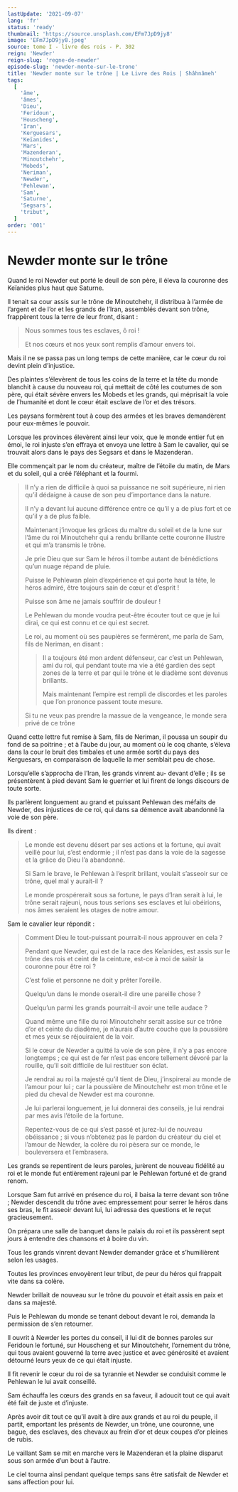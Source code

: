 ```yaml
---
lastUpdate: '2021-09-07'
lang: 'fr'
status: 'ready'
thumbnail: 'https://source.unsplash.com/EFm7JpD9jy8'
image: 'EFm7JpD9jy8.jpeg'
source: tome I - livre des rois - P. 302
reign: 'Newder'
reign-slug: 'regne-de-newder'
episode-slug: 'newder-monte-sur-le-trone'
title: 'Newder monte sur le trône | Le Livre des Rois | Shâhnâmeh'
tags:
  [
    'âme',
    'âmes',
    'Dieu',
    'Feridoun',
    'Houscheng',
    'Iran',
    'Kerguesars',
    'Keïanides',
    'Mars',
    'Mazenderan',
    'Minoutchehr',
    'Mobeds',
    'Neriman',
    'Newder',
    'Pehlewan',
    'Sam',
    'Saturne',
    'Segsars',
    'tribut',
  ]
order: '001'
---
```


<!-- LTeX: language=fr -->

# Newder monte sur le trône

Quand le roi Newder eut porté le deuil de son père, il éleva la couronne des Keïanides plus haut que Saturne.

Il tenait sa cour assis sur le trône de Minoutchehr, il distribua à l’armée de l’argent et de l’or et les grands de l’Iran, assemblés devant son trône, frappèrent tous la terre de leur front, disant :

> Nous sommes tous tes esclaves, ô roi !
>
> Et nos cœurs et nos yeux sont remplis d’amour envers toi.

Mais il ne se passa pas un long temps de cette manière, car le cœur du roi devint plein d’injustice.

Des plaintes s’élevèrent de tous les coins de la terre et la tête du monde blanchit à cause du nouveau roi, qui mettait de côté les coutumes de son père, qui était sévère envers les Mobeds et les grands, qui méprisait la voie de l’humanité et dont le cœur était esclave de l’or et des trésors.

Les paysans formèrent tout à coup des armées et les braves demandèrent pour eux-mêmes le pouvoir.

Lorsque les provinces élevèrent ainsi leur voix, que le monde entier fut en émoi, le roi injuste s’en effraya et envoya une lettre à Sam le cavalier, qui se trouvait alors dans le pays des Segsars et dans le Mazenderan.

Elle commençait par le nom du créateur, maître de l’étoile du matin, de Mars et du soleil, qui a créé l’éléphant et la fourmi.

> Il n’y a rien de difficile à quoi sa puissance ne soit supérieure, ni rien qu’il dédaigne à cause de son peu d’importance dans la nature.
>
> Il n’y a devant lui aucune différence entre ce qu’il y a de plus fort et ce qu’il y a de plus faible.
>
> Maintenant j’invoque les grâces du maître du soleil et de la lune sur l’âme du roi Minoutchehr qui a rendu brillante cette couronne illustre et qui m’a transmis le trône.
>
> Je prie Dieu que sur Sam le héros il tombe autant de bénédictions qu’un nuage répand de pluie.
>
> Puisse le Pehlewan plein d’expérience et qui porte haut la tête, le héros admiré, être toujours sain de cœur et d’esprit !
>
> Puisse son âme ne jamais souffrir de douleur !
>
> Le Pehlewan du monde voudra peut-être écouter tout ce que je lui dirai, ce qui est connu et ce qui est secret.
>
> Le roi, au moment où ses paupières se fermèrent, me parla de Sam, fils de Neriman, en disant :
>
> > Il a toujours été mon ardent défenseur, car c’est un Pehlewan, ami du roi, qui pendant toute ma vie a été gardien des sept zones de la terre et par qui le trône et le diadème sont devenus brillants.
> >
> > Mais maintenant l’empire est rempli de discordes et les paroles que l’on prononce passent toute mesure.
>
> Si tu ne veux pas prendre la massue de la vengeance, le monde sera privé de ce trône

Quand cette lettre fut remise à Sam, fils de Neriman, il poussa un soupir du fond de sa poitrine ; et à l’aube du jour, au moment où le coq chante, s’éleva dans la cour le bruit des timbales et une armée sortit du pays des Kerguesars, en comparaison de laquelle la mer semblait peu de chose.

Lorsqu’elle s’approcha de l’Iran, les grands vinrent au-
devant d’elle ; ils se présentèrent à pied devant Sam le guerrier et lui firent de longs discours de toute sorte.

Ils parlèrent longuement au grand et puissant Pehlewan des méfaits de Newder, des injustices de ce roi, qui dans sa démence avait abandonné la voie de son père.

Ils dirent :

> Le monde est devenu désert par ses actions et la fortune, qui avait veillé pour lui, s’est endormie ; il n’est pas dans la voie de la sagesse et la grâce de Dieu l’a abandonné.
>
> Si Sam le brave, le Pehlewan à l’esprit brillant, voulait s’asseoir sur ce trône, quel mal y aurait-il ?
>
> Le monde prospérerait sous sa fortune, le pays d’Iran serait à lui, le trône serait rajeuni, nous tous serions ses esclaves et lui obéirions, nos âmes seraient les otages de notre amour.

Sam le cavalier leur répondit :

> Comment Dieu le tout-puissant pourrait-il nous approuver en cela ?
>
> Pendant que Newder, qui est de la race des Keïanides, est assis sur le trône des rois et ceint de la ceinture, est-ce à moi de saisir la couronne pour être roi ?
>
> C’est folie et personne ne doit y prêter l’oreille.
>
> Quelqu’un dans le monde oserait-il dire une pareille chose ?
>
> Quelqu’un parmi les grands pourrait-il avoir une telle audace ?
>
> Quand même une fille du roi Minoutchehr serait assise sur ce trône d’or et ceinte du diadème, je n’aurais d’autre couche que la poussière et mes yeux se réjouiraient de la voir.
>
> Si le cœur de Newder a quitté la voie de son père, il n’y a pas encore longtemps ; ce qui est de fer n’est pas encore tellement dévoré par la rouille, qu’il soit difficile de lui restituer son éclat.
>
> Je rendrai au roi la majesté qu’il tient de Dieu, j’inspirerai au monde de l’amour pour lui ; car la poussière de Minoutchehr est mon trône et le pied du cheval de Newder est ma couronne.
>
> Je lui parlerai longuement, je lui donnerai des conseils, je lui rendrai par mes avis l’étoile de la fortune.
>
> Repentez-vous de ce qui s’est passé et jurez-lui de nouveau obéissance ; si vous n’obtenez pas le pardon du créateur du ciel et l’amour de Newder, la colère du roi pèsera sur ce monde, le bouleversera et l’embrasera.

Les grands se repentirent de leurs paroles, jurèrent de nouveau fidélité au roi et le monde fut entièrement rajeuni par le Pehlewan fortuné et de grand renom.

Lorsque Sam fut arrivé en présence du roi, il baisa la terre devant son trône ; Newder descendit du trône avec empressement pour serrer le héros dans ses bras, le fit asseoir devant lui, lui adressa des questions et le reçut gracieusement.

On prépara une salle de banquet dans le palais du roi et ils passèrent sept jours à entendre des chansons et à boire du vin.

Tous les grands vinrent devant Newder demander grâce et s’humilièrent selon les usages.

Toutes les provinces envoyèrent leur tribut, de peur du héros qui frappait vite dans sa colère.

Newder brillait de nouveau sur le trône du pouvoir et était assis en paix et dans sa majesté.

Puis le Pehlewan du monde se tenant debout devant le roi, demanda la permission de s’en retourner.

Il ouvrit à Newder les portes du conseil, il lui dit de bonnes paroles sur Feridoun le fortuné, sur Houscheng et sur Minoutchehr, l’ornement du trône, qui tous avaient gouverné la terre avec justice et avec générosité et avaient détourné leurs yeux de ce qui était injuste.

Il fit revenir le cœur du roi de sa tyrannie et Newder se conduisit comme le Pehlewan le lui avait conseillé.

Sam échauffa les cœurs des grands en sa faveur, il adoucit tout ce qui avait été fait de juste et d’injuste.

Après avoir dit tout ce qu’il avait à dire aux grands et au roi du peuple, il partit, emportant les présents de Newder, un trône, une couronne, une bague, des esclaves, des chevaux au frein d’or et deux coupes d’or pleines de rubis.

Le vaillant Sam se mit en marche vers le Mazenderan et la plaine disparut sous son armée d’un bout à l’autre.

Le ciel tourna ainsi pendant quelque temps sans être satisfait de Newder et sans affection pour lui.
